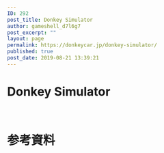 ```yaml
---
ID: 292
post_title: Donkey Simulator
author: gameshell_d7l6g7
post_excerpt: ""
layout: page
permalink: https://donkeycar.jp/donkey-simulator/
published: true
post_date: 2019-08-21 13:39:21
---
```

<h1>Donkey Simulator</h1>
&nbsp;
<h1>参考資料</h1>
&nbsp;